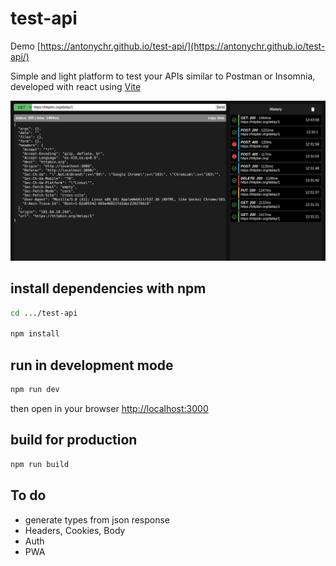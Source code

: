 # test-api 

Demo [https://antonychr.github.io/test-api/](https://antonychr.github.io/test-api/)

Simple and light platform to test your APIs similar to Postman or Insomnia, developed with react using [Vite](https://vitejs.dev/)

![screenshot_1](/assets/screenshot_1.png)
## install dependencies with npm

```sh
cd .../test-api

npm install
```

## run in development mode

```sh
npm run dev
```
then open in your browser [http://localhost:3000](http://localhost:3000)

## build for production

```sh
npm run build
```

## To do
- generate types from json response
- Headers, Cookies, Body
- Auth
- PWA
